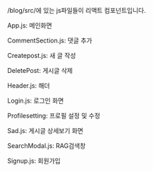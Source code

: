 /blog/src/에 있는 js파일들이 리액트 컴포넌트입니다.

App.js: 메인화면

CommentSection.js: 댓글 추가

Createpost.js: 새 글 작성

DeletePost: 게시글 삭제

Header.js: 해더

Login.js: 로그인 화면

Profilesetting: 프로필 설정 및 수정

Sad.js: 게시글 상세보기 화면

SearchModal.js: RAG검색창

Signup.js: 회원가입
